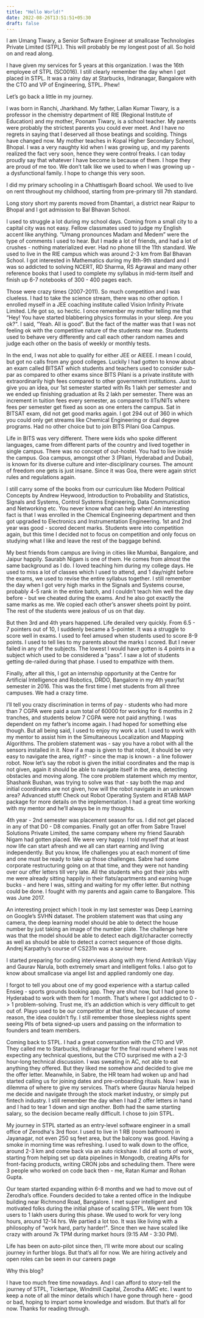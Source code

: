 ```yaml
---
title: "Hello World!"
date: 2022-08-26T13:51:51+05:30
draft: false
---
```


I am Umang Tiwary, a Senior Software Engineer at smallcase Technologies Private Limited (STPL). This will probably be my longest post of all. So hold on and read along.

I have given my services for 5 years at this organization. I was the 16th employee of STPL (SC0016). I still clearly remember the day when I got placed in STPL. It was a rainy day at Starbucks, Indiranagar, Bangalore with the CTO and VP of Engineering, STPL. Phew!

Let’s go back a little in my journey.

I was born in Ranchi, Jharkhand. My father, Lallan Kumar Tiwary, is a professor in the chemistry department of RIE (Regional Institute of Education) and my mother, Poonam Tiwary, is a school teacher. My parents were probably the strictest parents you could ever meet. And I have no regrets in saying that I deserved all those beatings and scolding. Things have changed now. My mother teaches in Kopal Higher Secondary School, Bhopal. I was a very naughty kid when I was growing up, and my parents realized the fact very soon, hence they were control freaks. I can today proudly say that whatever I have become is because of them. I hope they are proud of me too. We don’t talk like we used to when I was growing up - a dysfunctional family. I hope to change this very soon.

I did my primary schooling in a Chhattisgarh Board school. We used to live on rent throughout my childhood, starting from pre-primary till 7th standard.

Long story short my parents moved from Dhamtari, a district near Raipur to Bhopal and I got admission to Bal Bhavan School.

I used to struggle a lot during my school days. Coming from a small city to a capital city was not easy. Fellow classmates used to judge my English accent like anything. “Umang pronounces Madam and Medem” were the type of comments I used to hear. But I made a lot of friends, and had a lot of crushes - nothing materialized ever. Had no phone till the 11th standard. We used to live in the RIE campus which was around 2-3 km from Bal Bhavan School. I got interested in Mathematics during my 8th-9th standard and I was so addicted to solving NCERT, RD Sharma, RS Agrawal and many other reference books that I used to complete my syllabus in mid-term itself and finish up 6-7 notebooks of 300 - 400 pages each.

Those were crazy times (2007-2011). So much competition and I was clueless. I had to take the science stream, there was no other option. I enrolled myself in a JEE coaching institute called Vision Infinity Private Limited. Life got so, so hectic. I once remember my mother telling me that “Hey! You have started blabbering physics formulas in your sleep. Are you ok?". I said, “Yeah. All is good”. But the fact of the matter was that I was not feeling ok with the competitive nature of the students near me. Students used to behave very differently and call each other random names and judge each other on the basis of weekly or monthly tests.

In the end, I was not able to qualify for either JEE or AIEEE. I mean I could, but got no calls from any good colleges. Luckily I had gotten to know about an exam called BITSAT which students and teachers used to consider sub-par as compared to other exams since BITS Pilani is a private institute with extraordinarily high fees compared to other government institutions. Just to give you an idea, our 1st semester started with Rs 1 lakh per semester and we ended up finishing graduation at Rs 2 lakh per semester. There was an increment in tuition fees every semester, as compared to IITs/NITs where fees per semester get fixed as soon as one enters the campus. Sat in BITSAT exam, did not get good marks again. I got 294 out of 360 in which you could only get streams like Chemical Engineering or dual degree programs. Had no other choice but to join BITS Pilani Goa Campus.

Life in BITS was very different. There were kids who spoke different languages, came from different parts of the country and lived together in single campus. There was no concept of out-hostel. You had to live inside the campus. Goa campus, amongst other 3 (Pilani, Hyderabad and Dubai), is known for its diverse culture and inter-disciplinary courses. The amount of freedom one gets is just insane. Since it was Goa, there were again strict rules and regulations again.

I still carry some of the books from our curriculum like Modern Political Concepts by Andrew Heywood, Introduction to Probability and Statistics, Signals and Systems, Control Systems Engineering, Data Communication and Networking etc. You never know what can help when! An interesting fact is that I was enrolled in the Chemical Engineering department and then got upgraded to Electronics and Instrumentation Engineering. 1st and 2nd year was good - scored decent marks. Students were into competition again, but this time I decided not to focus on competition and only focus on studying what I like and leave the rest of the baggage behind.

My best friends from campus are living in cities like Mumbai, Bangalore, and Jaipur happily. Saurabh Nigam is one of them. He comes from almost the same background as I do. I loved teaching him during my college days. He used to miss a lot of classes which I used to attend, and 1 day/night before the exams, we used to revise the entire syllabus together. I still remember the day when I got very high marks in the Signals and Systems course, probably 4-5 rank in the entire batch, and I couldn’t teach him well the day before - but we cheated during the exams. And he also got exactly the same marks as me. We copied each other’s answer sheets point by point. The rest of the students were jealous of us on that day.

But then 3rd and 4th years happened. Life derailed very quickly. From 6.5 - 7 pointers out of 10, I suddenly became a 5-pointer. It was a struggle to score well in exams. I used to feel amused when students used to score 8-9 points. I used to tell lies to my parents about the marks I scored. But I never failed in any of the subjects. The lowest I would have gotten is 4 points in a subject which used to be considered a “pass”. I saw a lot of students getting de-railed during that phase. I used to empathize with them.

Finally, after all this, I got an internship opportunity at the Centre for Artificial Intelligence and Robotics, DRDO, Bangalore in my 4th year/1st semester in 2016. This was the first time I met students from all three campuses. We had a crazy time.

I’ll tell you crazy discrimination in terms of pay - students who had more than 7 CGPA were paid a sum total of 60000 for working for 6 months in 2 tranches, and students below 7 CGPA were not paid anything. I was dependent on my father’s income again. I had hoped for something else though. But all being said, I used to enjoy my work a lot. I used to work with my mentor to assist him in the Simultaneous Localization and Mapping Algorithms. The problem statement was - say you have a robot with all the sensors installed in it. Now if a map is given to that robot, it should be very easy to navigate the area, right? - since the map is known - a line follower robot. Now let’s say the robot is given the initial coordinates and the map is not given, again it should be able to navigate itself in the area, detecting obstacles and moving along. The core problem statement which my mentor, Shashank Bushan, was trying to solve was that - say both the map and initial coordinates are not given, how will the robot navigate in an unknown area? Advanced stuff! Check out Robot Operating System and RTAB MAP package for more details on the implementation. I had a great time working with my mentor and he’ll always be in my thoughts.

4th year - 2nd semester was placement season for us. I did not get placed in any of that D0 - D8 companies. Finally got an offer from Sabre Travel Solutions Private Limited, the same company where my friend Saurabh Nigam had gotten placed. We were very happy. I told myself that at least now life can start afresh and we all can start earning and living independently. But you know, life challenges you at each moment of time and one must be ready to take up those challenges. Sabre had some corporate restructuring going on at that time, and they were not handing over our offer letters till very late. All the students who got their jobs with me were already sitting happily in their flats/apartments and earning huge bucks - and here I was, sitting and waiting for my offer letter. But nothing could be done. I fought with my parents and again came to Bangalore. This was June 2017.

An interesting project which I took in my last semester was Deep Learning on Google’s SVHN dataset. The problem statement was that using any camera, the deep learning model should be able to detect the house number by just taking an image of the number plate. The challenge here was that the model should be able to detect each digit/character correctly as well as should be able to detect a correct sequence of those digits. Andrej Karpathy’s course of CS231n was a saviour here.

I started preparing for coding interviews along with my friend Antriksh Vijay and Gaurav Narula, both extremely smart and intelligent folks. I also got to know about smallcase via angel list and applied randomly one day.

I forgot to tell you about one of my good experience with a startup called Ensieg - sports grounds booking app. They are shut now, but I had gone to Hyderabad to work with them for 1 month. That’s where I got addicted to 0 -> 1 problem-solving. Trust me, it’s an addiction which is very difficult to get out of. Playo used to be our competitor at that time, but because of some reason, the idea couldn’t fly. I still remember those sleepless nights spent seeing PIIs of beta signed-up users and passing on the information to founders and team members.

Coming back to STPL. I had a great conversation with the CTO and VP. They called me to Starbucks, Indiranagar for the final round where I was not expecting any technical questions, but the CTO surprised me with a 2-3 hour-long technical discussion. I was sweating in AC, not able to eat anything they offered. But they liked me somehow and decided to give me the offer letter. Meanwhile, in Sabre, the HR team had woken up and had started calling us for joining dates and pre-onboarding rituals. Now I was in dilemma of where to give my services. That’s where Gaurav Narula helped me decide and navigate through the stock market industry, or simply put fintech industry. I still remember the day when I had 2 offer letters in hand and I had to tear 1 down and sign another. Both had the same starting salary, so the decision became really difficult. I chose to join STPL.

My journey in STPL started as an entry-level software engineer in a small office of Zerodha's 3rd floor. I used to live in 1 RB (room bathroom) in Jayanagar, not even 250 sq feet area, but the balcony was good. Having a smoke in morning time was refreshing. I used to walk down to the office, around 2-3 km and come back via an auto rickshaw. I did all sorts of work, starting from helping set up data pipelines in Mongodb, creating APIs for front-facing products, writing CRON jobs and scheduling them. There were 3 people who worked on code back then - me, Ratan Kumar and Rohan Gupta.

Our team started expanding within 6-8 months and we had to move out of Zerodha’s office. Founders decided to take a rented office in the Indiqube building near Richmond Road, Bangalore. I met super intelligent and motivated folks during the initial phase of scaling STPL. We went from 10k users to 1 lakh users during this phase. We used to work for very long hours, around 12-14 hrs. We partied a lot too. It was like living with a philosophy of “work hard, party harder!". Since then we have scaled like crazy with around 7k TPM during market hours (9:15 AM - 3:30 PM).

Life has been on auto-pilot since then, I’ll write more about our scaling journey in further blogs. But that’s all for now. We are hiring actively and open roles can be seen in our careers page

Why this blog?

I have too much free time nowadays. And I can afford to story-tell the journey of STPL, Tickertape, Windmill Capital, Zerodha AMC etc. I want to keep a note of all the minor details which I have gone through here - good or bad, hoping to impart some knowledge and wisdom. But that’s all for now. Thanks for reading through.
